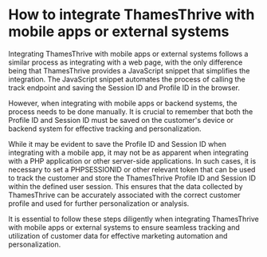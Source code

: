 # How to integrate ThamesThrive with mobile apps or external systems

Integrating ThamesThrive with mobile apps or external systems follows a similar process as integrating with a web page, with
the only difference being that ThamesThrive provides a JavaScript snippet that simplifies the integration. The JavaScript
snippet automates the process of calling the track endpoint and saving the Session ID and Profile ID in the browser.

However, when integrating with mobile apps or backend systems, the process needs to be done manually. It is crucial to
remember that both the Profile ID and Session ID must be saved on the customer's device or backend system for effective
tracking and personalization.

While it may be evident to save the Profile ID and Session ID when integrating with a mobile app, it may not be as
apparent when integrating with a PHP application or other server-side applications. In such cases, it is necessary to
set a PHPSESSIONID or other relevant token that can be used to track the customer and store the ThamesThrive Profile ID and
Session ID within the defined user session. This ensures that the data collected by ThamesThrive can be accurately
associated with the correct customer profile and used for further personalization or analysis.

It is essential to follow these steps diligently when integrating ThamesThrive with mobile apps or external systems to
ensure seamless tracking and utilization of customer data for effective marketing automation and personalization.
